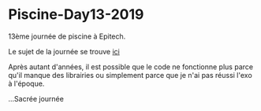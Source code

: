 # Piscine-Day13-2019

13ème journée de piscine à Epitech.

Le sujet de la journée se trouve [ici](B-CPE-100_Day13.pdf)

Après autant d'années, il est possible que le code ne fonctionne plus parce qu'il manque des librairies ou simplement parce que je n'ai pas réussi l'exo à l'époque.

...Sacrée journée

